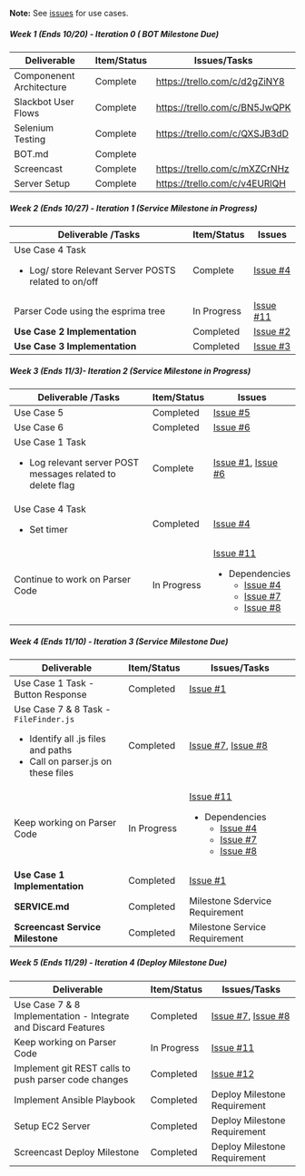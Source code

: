 **Note:** See [issues](https://github.ncsu.edu/kebrey/FlagLagBot/issues) for use cases.

##### Week 1 (Ends 10/20) - Iteration 0 ( BOT Milestone Due)

| Deliverable   | Item/Status   |  Issues/Tasks
| ------------- | ------------  |  ------------
| Componenent Architecture | Complete | https://trello.com/c/d2gZiNY8
| Slackbot User Flows   | Complete   |  https://trello.com/c/BN5JwQPK
| Selenium Testing  | Complete  |  https://trello.com/c/QXSJB3dD
| BOT.md    | Complete      | &nbsp;
| Screencast      | Complete      | https://trello.com/c/mXZCrNHz
| Server Setup | Complete   | https://trello.com/c/v4EURlQH

##### Week 2 (Ends 10/27) - Iteration 1 (Service Milestone in Progress)

| Deliverable /Tasks   | Item/Status   |  Issues
| ------------- | ------------  |  ------------
|Use Case 4 Task <ul><li>Log/ store Relevant Server POSTS related to on/off</li></ul> |  Complete| [Issue #4](../../issues/4)
| Parser Code using the esprima tree| In Progress | [Issue #11](../../issues/11)
| **Use Case 2 Implementation** | Completed  | [Issue #2](../../issues/2)
| **Use Case 3 Implementation**| Completed  | [Issue #3](../../issues/3)
##### Week 3 (Ends 11/3)- Iteration 2 (Service Milestone in Progress)

| Deliverable /Tasks  | Item/Status   |  Issues
| ------------- | ------------  |  ------------
| Use Case 5 | Completed  | [Issue #5](../../issues/5)
| Use Case 6 | Completed  | [Issue #6](../../issues/6)
| Use Case 1 Task <ul> <li> Log relevant server POST messages related to delete flag</li></ul>| Complete| [Issue #1](../../issues/1), [Issue #6](../../issues/6)
| Use Case 4  Task <ul><li>Set timer </li> | Completed | [Issue #4](../../issues/4)
| Continue to work on Parser Code| In Progress | [Issue #11](../../issues/11) <ul><li> Dependencies <ul>  <li> [Issue #4](../../issues/4)</li> <li> [Issue #7](../../issues/7)</li> <li> [Issue #8](../../issues/8) </li> </ul> </li></ul>

##### Week 4 (Ends 11/10) - Iteration 3 (Service Milestone Due) 

| Deliverable   | Item/Status   |  Issues/Tasks
| ------------- | ------------  |  ------------
| Use Case 1 Task - Button Response | Completed |  [Issue #1](../../issues/1)
| Use Case 7 & 8 Task - `FileFinder.js` <ul><li> Identify all .js files and paths</li> <li> Call on parser.js on these files </li></ul>| Completed | [Issue #7](../../issues/7), [Issue #8](../../issues/8)
| Keep working on Parser Code| In Progress | [Issue #11](../../issues/11) <ul><li> Dependencies <ul>  <li> [Issue #4](../../issues/4)</li> <li> [Issue #7](../../issues/7)</li> <li> [Issue #8](../../issues/8) </li> </ul> </li></ul>
| **Use Case 1 Implementation** | Completed | [Issue #1](../../issues/1)
| **SERVICE.md**  | Completed | Milestone Sdervice Requirement
| **Screencast Service Milestone** | Completed | Milestone Service Requirement 

##### Week 5 (Ends 11/29) - Iteration 4 (Deploy Milestone Due) 

| Deliverable   | Item/Status   |  Issues/Tasks
| ------------- | ------------  |  ------------
| Use Case 7 & 8 Implementation - Integrate and Discard Features | Completed | [Issue #7](../../issues/7), [Issue #8](../../issues/8)
| Keep working on Parser Code | In Progress | [Issue #11](../../issues/11) 
| Implement git REST calls to push parser code changes | Completed | [Issue #12](../../issues/12)
| Implement Ansible Playbook | Completed | Deploy Milestone Requirement
| Setup EC2 Server  | Completed | Deploy Milestone Requirement
| Screencast Deploy Milestone | Completed | Deploy Milestone Requirement

